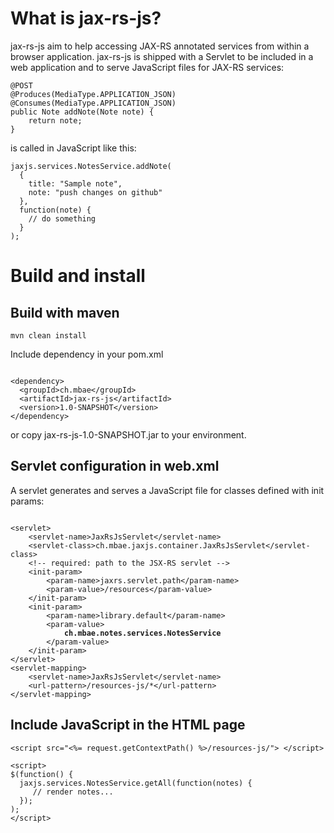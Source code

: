 What is jax-rs-js?
=================================
jax-rs-js aim to help accessing JAX-RS annotated services from within a browser application. jax-rs-js is shipped with a Servlet to be included in a web application and to serve JavaScript files for JAX-RS services:

<pre><code>@POST
@Produces(MediaType.APPLICATION_JSON)
@Consumes(MediaType.APPLICATION_JSON)
public Note addNote(Note note) {
    return note;
}</code></pre>

is called in JavaScript like this:

<pre><code>jaxjs.services.NotesService.addNote(
  {
    title: "Sample note",
    note: "push changes on github"
  },
  function(note) {
    // do something
  }
);</code></pre>


Build and install
==================================
Build with maven
----------------------------------
<pre><code>mvn clean install</code></pre>

Include dependency in your pom.xml

<pre><code>
&lt;dependency&gt;
  &lt;groupId&gt;ch.mbae&lt;/groupId&gt;
  &lt;artifactId&gt;jax-rs-js&lt;/artifactId&gt;
  &lt;version&gt;1.0-SNAPSHOT&lt;/version&gt;
&lt;/dependency&gt;
</code></pre>

or copy jax-rs-js-1.0-SNAPSHOT.jar to your environment.

Servlet configuration in  web.xml
---------------------------------
A servlet generates and serves a JavaScript file for classes defined with init params:

<pre><code>
&lt;servlet&gt;
    &lt;servlet-name&gt;JaxRsJsServlet&lt;/servlet-name&gt;
    &lt;servlet-class&gt;ch.mbae.jaxjs.container.JaxRsJsServlet&lt;/servlet-class&gt;
    &lt;!-- required: path to the JSX-RS servlet --&gt;
    &lt;init-param&gt;
        &lt;param-name&gt;jaxrs.servlet.path&lt;/param-name&gt;
        &lt;param-value&gt;/resources&lt;/param-value&gt;
    &lt;/init-param&gt;
    &lt;init-param&gt;
        &lt;param-name&gt;library.default&lt;/param-name&gt;
        &lt;param-value&gt;
            <strong>ch.mbae.notes.services.NotesService</strong>
        &lt;/param-value&gt;
    &lt;/init-param&gt;
&lt;/servlet&gt;
&lt;servlet-mapping&gt;
    &lt;servlet-name&gt;JaxRsJsServlet&lt;/servlet-name&gt;
    &lt;url-pattern&gt;/resources-js/*&lt;/url-pattern&gt;
&lt;/servlet-mapping&gt;
</code></pre>

Include JavaScript in the HTML page
---------------------------------
<pre><code>&lt;script src="&lt;%= request.getContextPath() %&gt;/resources-js/"&gt; &lt;/script&gt;

&lt;script&gt;
$(function() {
  jaxjs.services.NotesService.getAll(function(notes) {
     // render notes...
  });
);
&lt;/script&gt;

</code></pre>

